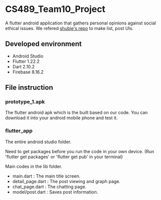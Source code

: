 # CS489_Team10_Project

A flutter android application that gathers personal opinions against social ethical issues.
We refered [shubie's repo](https://github.com/shubie/Beautiful-List-UI-and-detail-page) to make list, post UIs.

## Developed environment
- Android Studio
- Flutter 1.22.2
- Dart 2.10.2
- Firebase 8.16.2

## File instruction

### prototype_1.apk

The flutter android apk which is the built based on our code. You can download it into your android mobile phone and test it.

### flutter_app

The entire android studio folder.

Need to get packages before you run the code in your own device.
(Run 'flutter get packages' or 'flutter get pub' in your terminal)

Main codes in the lib folder. 
- main.dart : The main title screen.
- detail_page.dart : The post viewing and graph page.
- chat_page.dart : The chatting page.
- model/post.dart : Saves post information.

